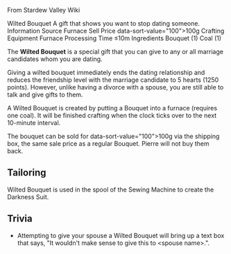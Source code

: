 From Stardew Valley Wiki

Wilted Bouquet A gift that shows you want to stop dating someone. Information Source Furnace Sell Price data-sort-value="100"&gt;100g Crafting Equipment Furnace Processing Time ≤10m Ingredients Bouquet (1) Coal (1)

The **Wilted Bouquet** is a special gift that you can give to any or all marriage candidates whom you are dating.

Giving a wilted bouquet immediately ends the dating relationship and reduces the friendship level with the marriage candidate to 5 hearts (1250 points). However, unlike having a divorce with a spouse, you are still able to talk and give gifts to them.

A Wilted Bouquet is created by putting a Bouquet into a furnace (requires one coal). It will be finished crafting when the clock ticks over to the next 10-minute interval.

The bouquet can be sold for data-sort-value="100"&gt;100g via the shipping box, the same sale price as a regular Bouquet. Pierre will not buy them back.

## Tailoring

Wilted Bouquet is used in the spool of the Sewing Machine to create the Darkness Suit.

## Trivia

- Attempting to give your spouse a Wilted Bouquet will bring up a text box that says, "It wouldn't make sense to give this to &lt;spouse name&gt;.".